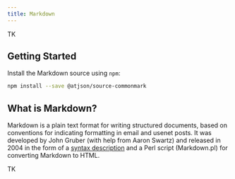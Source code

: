 ```yaml
---
title: Markdown
---
```


TK

## Getting Started

Install the Markdown source using `npm`:

```bash
npm install --save @atjson/source-commonmark
```

## What is Markdown?

Markdown is a plain text format for writing structured documents, based on conventions for indicating formatting in email and usenet posts. It was developed by John Gruber (with help from Aaron Swartz) and released in 2004 in the form of a [syntax description](https://daringfireball.net/projects/markdown/syntax) and a Perl script (Markdown.pl) for converting Markdown to HTML.

TK

